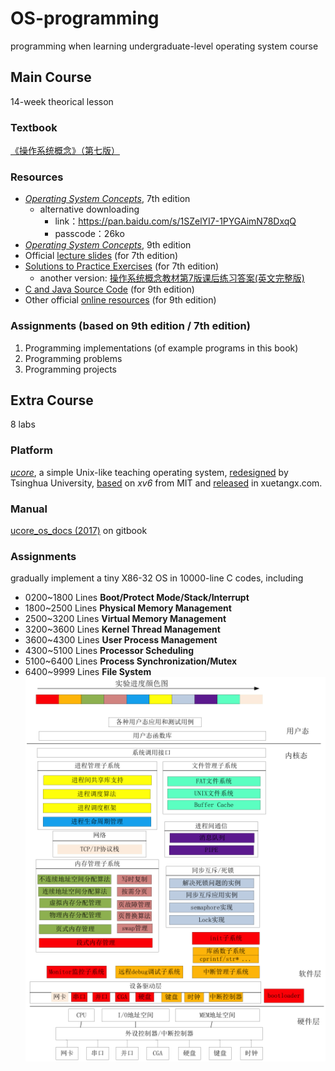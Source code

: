 # OS-programming
programming when learning undergraduate-level operating system course
## Main Course
14-week theorical lesson
### Textbook
[《操作系统概念》（第七版）](https://book.douban.com/subject/4289836/)
### Resources
- [*Operating System Concepts*](https://it325blog.files.wordpress.com/2012/09/operating-system-concepts-7-th-edition.pdf), 7th edition
  - alternative downloading
    - link：https://pan.baidu.com/s/1SZelYI7-1PYGAimN78DxqQ
    - passcode：26ko 
- [*Operating System Concepts*](data/[Operating.System.Concepts(9th,2012.12)].Abraham.Silberschatz.文字版.pdf), 9th edition
- Official [lecture slides](http://bcs.wiley.com/he-bcs/Books?action=resource&bcsId=2217&itemId=0471694665&resourceId=5004) (for 7th edition)
- [Solutions to Practice Exercises](data/Operating_System_Concepts_7th_edtion_Solution_Manual.pdf) (for 7th edition)
  - another version: [操作系统概念教材第7版课后练习答案(英文完整版)](data/操作系统概念教材第7版课后练习答案(英文完整版).pdf)
- [C and Java Source Code](https://github.com/greggagne/OSC9e) (for 9th edition)
- Other official [online resources](http://os-book.com/OS9/index.html) (for 9th edition)
### Assignments (based on 9th edition / 7th edition)
1. Programming implementations (of example programs in this book)
2. Programming problems
3. Programming projects
## Extra Course
8 labs
### Platform
[*ucore*](https://github.com/chyyuu/ucore_os_lab), a simple Unix-like teaching operating system, [redesigned](http://os.cs.tsinghua.edu.cn/oscourse/OS2019spring) by Tsinghua University, [based](https://pdos.csail.mit.edu/6.828/2012/xv6.html) on *xv6* from MIT and [released](http://www.xuetangx.com/courses/course-v1:TsinghuaX+30240243X+sp/info) in xuetangx.com.
### Manual
[ucore_os_docs (2017)](https://chyyuu.gitbooks.io/ucore_os_docs/content/) on gitbook
### Assignments
gradually implement a tiny X86-32 OS in 10000-line C codes, including
- 0200~1800 Lines **Boot/Protect Mode/Stack/Interrupt**
- 1800~2500 Lines **Physical Memory Management**                       
- 2500~3200 Lines **Virtual Memory Management**                        
- 3200~3600 Lines **Kernel Thread Management**                         
- 3600~4300 Lines **User Process Management**                          
- 4300~5100 Lines **Processor Scheduling**                             
- 5100~6400 Lines **Process Synchronization/Mutex**                    
- 6400~9999 Lines **File System**                                
![system-overview](data/system-overview.png)
